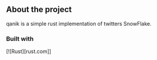 ## About the project 
qanik is a simple rust implementation of twitters SnowFlake.
### Built with
[![Rust][rust.com]]

